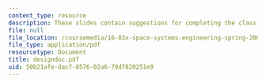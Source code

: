```yaml
---
content_type: resource
description: These slides contain suggestions for completing the class project.
file: null
file_location: /coursemedia/16-83x-space-systems-engineering-spring-2002-spring-2003/50b21afedacf857602a679d7820251e9_designdoc.pdf
file_type: application/pdf
resourcetype: Document
title: designdoc.pdf
uid: 50b21afe-dacf-8576-02a6-79d7820251e9
---
```


